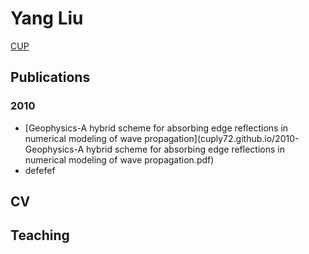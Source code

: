 # Yang Liu

[CUP](http://www.cup.edu.cn)

## Publications

### 2010
* [Geophysics-A hybrid scheme for absorbing edge reflections in numerical modeling of wave propagation](cuply72.github.io/2010-Geophysics-A hybrid scheme for absorbing edge reflections in numerical modeling of wave propagation.pdf)
* defefef
 
## CV

## Teaching
